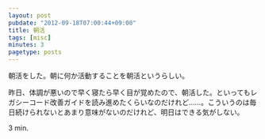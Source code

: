 ```yaml
---
layout: post
pubdate: "2012-09-18T07:00:44+09:00"
title: 朝活
tags: [misc]
minutes: 3
pagetype: posts
---
```

朝活をした。朝に何か活動することを朝活というらしい。

昨日、体調が悪いので早く寝たら早く目が覚めたので、朝活した。といってもレガシーコード改善ガイドを読み進めたくらいなのだけれど……。こういうのは毎日続けられないとあまり意味がないのだけれど、明日はできる気がしない。

3 min.
